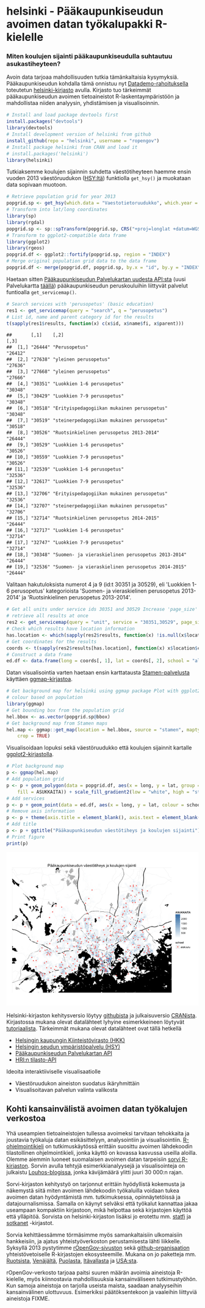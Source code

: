 


# helsinki - Pääkaupunkiseudun avoimen datan työkalupakki R-kielelle

### Miten koulujen sijainti pääkaupunkiseudulla suhtautuu asukastiheyteen?

Avoin data tarjoaa mahdollisuuden tutkia tämänkaltaisia kysymyksiä. Pääkaupunkiseudun kohdalla tämä onnistuu nyt [Datademo-rahoituksella](http://datademo.fi/) toteutetun [helsinki-kirjasto](https://github.com/rOpenGov/helsinki) avulla. Kirjasto tuo tärkeimmät pääkaupunkiseudun avoimen tietoaineistot R-laskentaympäristöön ja mahdollistaa niiden analyysin, yhdistämisen ja visualisoinnin.


```r
# Install and load package devtools first
install.packages("devtools")
library(devtools)
# Install development version of helsinki from github
install_github(repo = "helsinki", username = "ropengov")
# Install package helsinki from CRAN and load it
# install.packages('helsinki')
library(helsinki)
```



Tutkiaksemme koulujen sijainnin suhdetta väestötiheyteen haemme ensin vuoden 2013 väestöruudukon ([HSY:ltä](http://www.hsy.fi/seututieto/kaupunki/paikkatiedot/Sivut/Avoindata.aspx)) funktiolla `get_hsy()` ja muokataan data sopivaan muotoon.


```r
# Retrieve population grid for year 2013
popgrid.sp <- get_hsy(which.data = "Vaestotietoruudukko", which.year = 2013)
# Transform into lat/long coordinates
library(sp)
library(rgdal)
popgrid.sp <- sp::spTransform(popgrid.sp, CRS("+proj=longlat +datum=WGS84"))
# Transform to ggplot2-compatible data frame
library(ggplot2)
library(rgeos)
popgrid.df <- ggplot2::fortify(popgrid.sp, region = "INDEX")
# Merge original population grid data to the data frame
popgrid.df <- merge(popgrid.df, popgrid.sp, by.x = "id", by.y = "INDEX")
```


Haetaan sitten [Pääkaupunkiseudun Palvelukartan uudesta API:sta](http://api.hel.fi/servicemap/v1/) (uusi Palvelukartta [täällä](http://dev.hel.fi/servicemap/)) pääkaupunkiseudun peruskouluihin liittyvät palvelut funtioalla `get_servicemap()`.


```r
# Search services with 'perusopetus' (basic education)
res1 <- get_servicemap(query = "search", q = "perusopetus")
# List id, name and parent category id for the results
t(sapply(res1$results, function(x) c(x$id, x$name$fi, x$parent)))
```

```
##       [,1]    [,2]                                              [,3]   
##  [1,] "26444" "Perusopetus"                                     "26412"
##  [2,] "27638" "yleinen perusopetus"                             "27636"
##  [3,] "27668" "yleinen perusopetus"                             "27666"
##  [4,] "30351" "Luokkien 1-6 perusopetus"                        "30348"
##  [5,] "30429" "Luokkien 7-9 perusopetus"                        "30348"
##  [6,] "30518" "Erityispedagogiikan mukainen perusopetus"        "30348"
##  [7,] "30519" "steinerpedagogiikan mukainen perusopetus"        "30518"
##  [8,] "30526" "Ruotsinkielinen perusopetus 2013-2014"           "26444"
##  [9,] "30529" "Luokkien 1-6 perusopetus"                        "30526"
## [10,] "30559" "Luokkien 7-9 perusopetus"                        "30526"
## [11,] "32539" "Luokkien 1-6 perusopetus"                        "32536"
## [12,] "32617" "Luokkien 7-9 perusopetus"                        "32536"
## [13,] "32706" "Erityispedagogiikan mukainen perusopetus"        "32536"
## [14,] "32707" "steinerpedagogiikan mukainen perusopetus"        "32706"
## [15,] "32714" "Ruotsinkielinen perusopetus 2014-2015"           "26444"
## [16,] "32717" "Luokkien 1-6 perusopetus"                        "32714"
## [17,] "32747" "Luokkien 7-9 perusopetus"                        "32714"
## [18,] "30348" "Suomen- ja vieraskielinen perusopetus 2013-2014" "26444"
## [19,] "32536" "Suomen- ja vieraskielinen perusopetus 2014-2015" "26444"
```


Valitaan hakutuloksista numerot 4 ja 9 (id:t 30351 ja 30529), eli 'Luokkien 1-6 perusopetus' kategorioista 'Suomen- ja vieraskielinen perusopetus 2013-2014' ja 'Ruotsinkielinen perusopetus 2013-2014'.


```r
# Get all units under service ids 30351 and 30529 Increase 'page_size' to
# retrieve all results at once
res2 <- get_servicemap(query = "unit", service = "30351,30529", page_size = 1000)
# Check which results have location information
has.location <- which(sapply(res2$results, function(x) !is.null(x$location)))
# Get coordinates for the results
coords <- t(sapply(res2$results[has.location], function(x) x$location$coordinates))
# Construct a data frame
ed.df <- data.frame(long = coords[, 1], lat = coords[, 2], school = "alakoulu")
```


Datan visualisointia varten haetaan ensin karttatausta [Stamen-palvelusta](http://maps.stamen.com/) käyttäen [ggmap-kirjastoa](https://sites.google.com/site/davidkahle/ggmap). 


```r
# Get background map for helsinki using ggmap package Plot with ggplot2,
# colour based on population
library(ggmap)
# Get bounding box from the population grid
hel.bbox <- as.vector(popgrid.sp@bbox)
# Get background map from Stamen maps
hel.map <- ggmap::get_map(location = hel.bbox, source = "stamen", maptype = "toner", 
    crop = TRUE)
```


Visualisoidaan lopuksi sekä väestöruudukko että koulujen sijainnit kartalle [ggplot2-kirjastolla](http://ggplot2.org/).


```r
# Plot background map
p <- ggmap(hel.map)
# Add population grid
p <- p + geom_polygon(data = popgrid.df, aes(x = long, y = lat, group = id, 
    fill = ASUKKAITA)) + scale_fill_gradient2(low = "white", high = "steelblue")
# Add services
p <- p + geom_point(data = ed.df, aes(x = long, y = lat, colour = school))
# Remove axis information
p <- p + theme(axis.title = element_blank(), axis.text = element_blank(), axis.ticks = element_blank())
# Add title
p <- p + ggtitle("Pääkaupunkiseudun väestötiheys ja koulujen sijainti")
# Print figure
print(p)
```

![plot of chunk popschool](figure/popschool.png) 


Helsinki-kirjaston kehitysversio löytyy [githubista](https://github.com/rOpenGov/helsinki) ja julkaisuversio [CRANista](http://cran.r-project.org/web/packages/helsinki/index.html). Kirjastossa mukana olevat datalähteet lyhyine esimerkkeineen löytyvät [tutoriaalista](https://github.com/rOpenGov/helsinki/blob/master/vignettes/helsinki_tutorial.md). Tärkeimmät mukana olevat datalähteet ovat tällä hetkellä
* [Helsingin kaupungin Kiinteistövirasto (HKK)](http://ptp.hel.fi/avoindata/)
* [Helsingin seudun ympäristöpalvelu (HSY)](http://www.hsy.fi/seututieto/kaupunki/paikkatiedot/Sivut/Avoindata.aspx)
* [Pääkaupunkiseudun Palvelukartan API](http://api.hel.fi/servicemap/v1/)
* [HRI:n tilasto-API](http://dev.hel.fi/stats/)

Ideoita interaktiiviselle visualisaatiolle
* Väestöruudukon aineiston suodatus ikäryhmittäin
* Visualisoitavan palvelun valinta valikosta



## Kohti kansainvälistä avoimen datan työkalujen verkostoa

Yhä useampien tietoaineistojen tullessa avoimeksi tarvitaan tehokkaita ja joustavia työkaluja datan esikäsittelyyn, analysointiin ja visualisointiin. [R-ohjelmointikieli](http://www.r-project.org/) on tutkimuskäytössä erittäin suosittu avoimen lähdekoodin tilastollinen ohjelmointikieli, jonka käyttö on kovassa kasvussa useilla aloilla. Olemme aiemmin luoneet suomalaisen avoimen datan tarpeisiin [sorvi R-kirjaston](http://louhos.github.io/sorvi/). Sorvin avulla tehtyjä esimerkkianalyysejä ja visualisointeja on julkaistu [Louhos-blogissa](http://louhos.wordpress.com/), jonka kävijämäärä ylitti juuri 30 000:n rajan.

Sorvi-kirjaston kehitystyö on tarjonnut erittäin hyödyllistä kokemusta ja näkemystä siitä miten avoimen lähdekoodin työkaluilla voidaan tukea avoimen datan hyödyntämistä mm. tutkimuksessa, opinnäytetöissä ja datajournalismissa. Samalla on käynyt selväksi että työkalut kannattaa jakaa useampaan kompaktiin kirjastoon, mikä helpottaa sekä kirjastojen käyttöä että ylläpitöä. Sorvista on helsinki-kirjaston lisäksi jo erotettu mm. [statfi](https://github.com/rOpenGov/statfi) ja [sotkanet](https://github.com/rOpenGov/sotkanet) -kirjastot. 

Sorvia kehittäessämme törmäsimme myös samankaltaisiin ulkomaisiin hankkeisiin, ja ajatus yhteistyöverkoston perustamisesta lähti liikkelle. Syksyllä 2013 pystytimme [rOpenGov-sivuston](http://ropengov.github.io/) sekä [github-organisaation](http://ropengov.github.io/) yhteistövetoiselle R-kirjastojen ekosysteemille. Mukana on jo paketteja mm. [Ruotsista](https://github.com/LCHansson/rSCB), [Venäjältä](http://markuskainu.fi/rustfare/index.html), [Puolasta](http://smarterpoland.pl/), [Itävallasta](https://github.com/skasberger/grazwahl2012) ja [USA:sta](https://github.com/rOpenGov/psData). 

rOpenGov-verkosto tarjoaa paitsi suuren määrän avoimia aineistoja R-kielelle, myös kiinnostavia mahdollisuuksia kansainväliseen tutkimustyöhön. Kun samoja aineistoja on tarjolla useista maista, saadaan analyyseihin kansainvälinen ulottuvuus. Esimerkiksi päätöksentekoon ja vaaleihin liittyviä aineistoja FIXME. 


